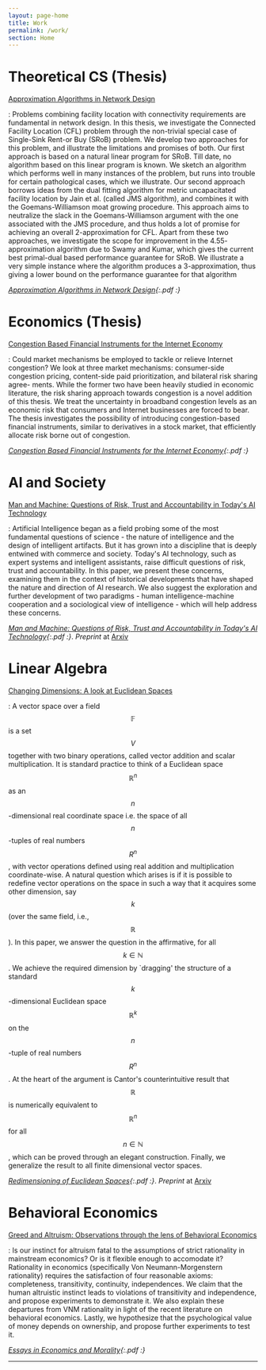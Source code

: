 ```yaml
---
layout: page-home
title: Work
permalink: /work/
section: Home
---
```




<div class="section" markdown="1">

Theoretical CS (Thesis)
=====

[Approximation Algorithms in Network Design]()

:   Problems combining facility location with connectivity requirements are fundamental in network design. In this thesis, we investigate the Connected Facility Location (CFL) problem through the non-trivial special case of Single-Sink Rent-or Buy (SRoB) problem. We develop two approaches for this problem, and illustrate the limitations and promises of both. Our first approach is based on a natural linear program for SRoB. Till date, no algorithm based on this linear program is known. We sketch an algorithm which performs well in many instances of the problem, but runs into trouble for certain pathological cases, which we illustrate. Our second approach borrows ideas from the dual
fitting algorithm for metric uncapacitated facility location by Jain et al. (called JMS algorithm), and combines it with the Goemans-Williamson moat growing procedure. This approach aims to neutralize the slack in the Goemans-Williamson argument with the one associated with the JMS procedure, and thus holds a lot of promise for achieving an overall 2-approximation for CFL. Apart from these two approaches, we investigate the scope for improvement in the 4.55- approximation algorithm due to Swamy and Kumar, which gives the current best primal-dual based performance guarantee for SRoB. We illustrate a very simple instance where the algorithm produces a 3-approximation, thus giving a lower bound on the performance guarantee for that algorithm

_[Approximation Algorithms in Network Design][thesis]{:.pdf :}_

Economics (Thesis)
=====

[Congestion Based Financial Instruments for the Internet Economy]() 

:   Could market mechanisms be employed to tackle or relieve Internet congestion? We look at three market mechanisms: consumer-side congestion pricing, content-side paid prioritization, and bilateral risk sharing agree- ments. While the former two have been heavily studied in economic literature, the risk sharing approach towards congestion is a novel addition of this thesis. We treat the uncertainty in broadband congestion levels as an economic risk that consumers and Internet businesses are forced to bear. The thesis investigates the possibility of introducing congestion-based financial instruments, similar to derivatives in a stock market, that efficiently allocate risk borne out of congestion.


_[Congestion Based Financial Instruments for the Internet Economy][ppethesis]{:.pdf :}_ 


AI and Society
=====

[Man and Machine: Questions of Risk, Trust and Accountability in Today's AI Technology]()

:   Artificial Intelligence began as a field probing some of the most fundamental questions of science - the nature of intelligence and the design of intelligent artifacts. But it has grown into a discipline that is deeply entwined with commerce and society. Today's AI technology, such as expert systems and intelligent assistants, raise difficult questions of risk, trust and accountability. In this paper, we present these concerns, examining them in the context of historical developments that have shaped the nature and direction of AI research. We also suggest the exploration and further development of two paradigms - human intelligence-machine cooperation and a sociological view of intelligence - which will help address these concerns.

_[Man and Machine: Questions of Risk, Trust and Accountability in Today's AI Technology][aipaper]{:.pdf :}_. _Preprint_ at [Arxiv](http://arxiv.org/abs/1307.7010)

Linear Algebra
=====

[Changing Dimensions: A look at Euclidean Spaces]()

:   A vector space over a field $$\mathbb{F}$$ is a set $$V$$ together with two binary operations, called vector addition and scalar multiplication. It is standard practice to think of a Euclidean space $$\mathbb{R}^n$$ as an $$n$$-dimensional real coordinate space i.e. the space of all $$n$$-tuples of real numbers $$R^n$$, with vector operations defined using real addition and multiplication coordinate-wise. A natural question which arises is if it is possible to redefine vector operations on the space in such a way that it acquires some other dimension, say $$k$$ (over the same field, i.e., $$\mathbb{R}$$). In this paper, we answer the question in the affirmative, for all $$k\in\mathbb{N}$$. We achieve the required dimension by `dragging' the structure of a standard $$k$$-dimensional Euclidean space $$\mathbb{R}^k$$ on the $$n$$-tuple of real numbers $$R^n$$. At the heart of the argument is Cantor's counterintuitive result that $$\mathbb{R}$$ is numerically equivalent to $$\mathbb{R}^n$$ for all $$n\in\mathbb{N}$$, which can be proved through an elegant construction. Finally, we generalize the result to all finite dimensional vector spaces.

_[Redimensioning of Euclidean Spaces][lapaper]{:.pdf :}_. _Preprint_ at [Arxiv](http://arxiv.org/abs/1307.7010)

Behavioral Economics
=====

[Greed and Altruism: Observations through the lens of Behavioral Economics]()

:   Is our instinct for altruism fatal to the assumptions of strict rationality in mainstream economics? Or is it flexible enough to accomodate it? Rationality in economics (specifically Von Neumann­-Morgenstern rationality) requires the satisfaction of four reasonable axioms: completeness, transitivity, continuity, independences. We claim that the human altruistic instinct leads to violations of transitivity and independence, and propose experiments to demonstrate it. We also explain these departures from VNM rationality in light of the recent literature on behavioral economics. Lastly, we hypothesize that the psychological value of money depends on ownership, and propose further experiments to test it. 

_[Essays in Economics and Morality][rbn]{:.pdf :}_



<!-- [Financial Theory and Functional Analysis]()
:   We study how concepts from measure theory can be used to capture information flow in financial markets. We show that the existence of the conditional expectation of a given random variable follows from the structure of \mathcal{L}_2 Hilbert Spaces. Interpreted this way, the conditional expectation is the orthogonal projection of the random variable on a sub − σ – algebra - the unique a.e best approximation of the random variable on the closed subspace of the space of all random variables with finite variance.

_[Capturing Information Flow: Introduction](/files/research/mad1.pdf){:.pdf :}_. _[Conditional Expectation through Hilbert Spaces](/files/research/mad2.pdf){:.pdf :}_. _[Hilbert Spaces and Conditional Expectation (Slides)](/files/research/mad.pdf){:.pdf :}_.  -->    


</div>

***

<div class="section" markdown="1">

<!-- Others
=====================


 _[Yields Falsehood When Preceded by its Own Quotation][yields]{:.pdf :}_. On The Problem of Consciousness 

 _[Game Theory and The Dark Knight][knight]{:.pdf :}_. Published in _Infinite Epsilons_ (Maths Department Magazine) --> 

<!-- _[A God's Workshop in an Idle Mind][god]{:.pdf :}_. Conversations with God

_[Jurassic Whispers][thesaurus]{:.pdf :}_. A short poem

_[What's in a Name?][name]{:.pdf :}_. An essay in Philosophy of Language. -->

</div>


<div class="section" markdown="1">
<!-- 
Presentations
=====================

_[Othello and Omkara: Reading Shakespeare in Modern Times][othello]{:.pdf :}_. In _Introduction to Drama_.


_[The Problem of Consciousness][yields2]{:.pdf :}_. In _Mind, Machine and Language_. -->


[ppethesis]: /files/research/ppethesis.pdf
[thesis]: /files/research/thesis.pdf
[rbn]: /files/research/economicsandmorality.pdf
[nus]: /files/research/congestionoption.pdf
[aiims]: /files/research/aiims.pdf
[aipaper]: /files/research/ais.pdf
[lapaper]: /files/research/redimensioning.pdf
[yields]: /files/essays/yields.pdf
[name]: /files/essays/name.pdf
[knight]: /files/writings/knight.pdf
[god]: /files/writings/god.pdf
[thesaurus]: /files/writings/jurrasicwhispers.pdf
[othello]: /files/presentations/othello.pdf
[yields2]: /files/presentations/yields.pdf


